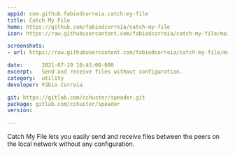 ```yaml
---
appid: com.github.fabiodcorreia.catch-my-file
title: Catch My File
home: https://github.com/fabiodcorreia/catch-my-file
icon: https://raw.githubusercontent.com/fabiodcorreia/catch-my-file/main/assets/icons/icon-512.png

screenshots:
- url: https://raw.githubusercontent.com/fabiodcorreia/catch-my-file/main/assets/screenshots/prepar-for-sending.png

date:      2021-07-19 10:45:00-000
excerpt:   Send and receive files without configuration.
category:  utility
developer: Fábio Correia

git: https://gitlab.com/cchuster/speader.git
package: gitlab.com/cchuster/speader
version:

---
```


Catch My File lets you easily send and receive files between the peers on the local network without any configuration.

